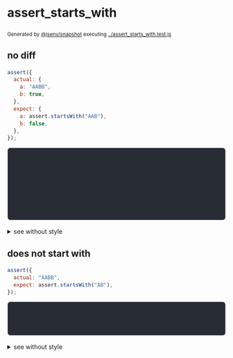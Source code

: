 # assert_starts_with

<sub>
  Generated by <a href="https://github.com/jsenv/core/tree/main/packages/independent/snapshot">@jsenv/snapshot</a> executing <a href="../assert_starts_with.test.js">../assert_starts_with.test.js</a>
</sub>

## no diff

```js
assert({
  actual: {
    a: "AABB",
    b: true,
  },
  expect: {
    a: assert.startsWith("AAB"),
    b: false,
  },
});
```

![img](no_diff/throw.svg)

<details>
  <summary>see without style</summary>

```console
AssertionError: actual and expect are different

actual: {
  a: "AABB",
  b: true,
}
expect: {
  a: assert.startsWith("AAB"),
  b: false,
}
```

</details>


## does not start with

```js
assert({
  actual: "AABB",
  expect: assert.startsWith("AB"),
});
```

![img](does_not_start_with/throw.svg)

<details>
  <summary>see without style</summary>

```console
AssertionError: actual and expect are different

actual: "AABB"
expect: assert.startsWith("AB")
```

</details>
